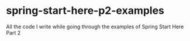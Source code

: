 # spring-start-here-p2-examples
All the code I write while going through the examples of Spring Start Here Part 2
